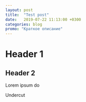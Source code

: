 ```yaml
---
layout: post
title:  "Test post"
date:   2019-07-22 11:13:00 +0300
categories: blog
promo: "Краткое описание"
---
```

# Header 1 #
## Header 2 ##
Lorem ipsum do
<!--more-->
Undercut
